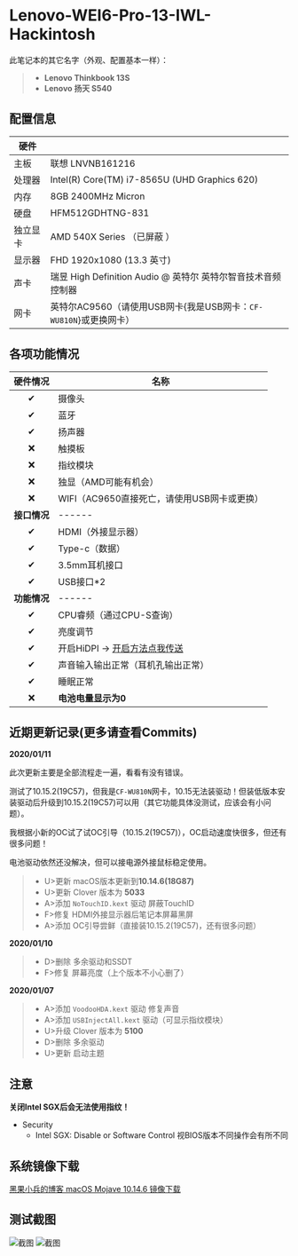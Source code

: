 # Lenovo-WEI6-Pro-13-IWL-Hackintosh
此笔记本的其它名字（外观、配置基本一样）：
> - **Lenovo Thinkbook 13S**
> - **Lenovo 扬天 S540**

## 配置信息

| 硬件     |                                                      |
| -------- | ------------------------------------------------------------ |
| 主板     | 联想 LNVNB161216                                              |
| 处理器   | Intel(R) Core(TM) i7-8565U (UHD Graphics 620)                   |
| 内存     | 8GB 2400MHz Micron                                           |
| 硬盘     | HFM512GDHTNG-831                                  |
|独立显卡     | AMD 540X Series （已屏蔽 ）        |
| 显示器   | FHD 1920x1080 (13.3 英寸)                                    |
| 声卡     | 瑞昱 High Definition Audio @ 英特尔 英特尔智音技术音频控制器   |
| 网卡     | 英特尔AC9560（请使用USB网卡{我是USB网卡：`CF-WU810N`}或更换网卡）              |


## 各项功能情况

|  硬件情况  | 名称            |
|:--------:|--------------------|
|   ✔   | 摄像头                 |
|   ✔   | 蓝牙                 |
|   ✔   | 扬声器                 |
|   ❌   | 触摸板    |
|   ❌   | 指纹模块    |
|   ❌   | 独显（AMD可能有机会）                 |
|   ❌   | WIFI（AC9650直接死亡，请使用USB网卡或更换）  |
|  **接口情况**  | ------            |
|   ✔   | HDMI（外接显示器）            |
|   ✔   | Type-c（数据）           |
|   ✔   | 3.5mm耳机接口             |
|   ✔   | USB接口*2                 |
|  **功能情况**  | ------           |
|   ✔   | CPU睿频（通过CPU-S查询）     |
|   ✔   | 亮度调节           |
|   ✔   | 开启HiDPI -> [开启方法点我传送](https://github.com/xzhih/one-key-hidpi/blob/master/README-zh.md)             |
|   ✔   | 声音输入输出正常（耳机孔输出正常）  |
|   ✔   | 睡眠正常  |
|   ❌   | **电池电量显示为0**  |


## 近期更新记录(更多请查看Commits)

**2020/01/11**

此次更新主要是全部流程走一遍，看看有没有错误。

测试了10.15.2(19C57)，但我是`CF-WU810N`网卡，10.15无法装驱动！但装低版本安装驱动后升级到10.15.2(19C57)可以用（其它功能具体没测试，应该会有小问题）。

我根据小新的OC试了试OC引导（10.15.2(19C57)），OC启动速度快很多，但还有很多问题！

电池驱动依然还没解决，但可以接电源外接鼠标稳定使用。

> - U>更新 macOS版本更新到**10.14.6(18G87)**
> - U>更新 Clover 版本为 **5033**
> - A>添加 `NoTouchID.kext` 驱动 屏蔽TouchID
> - F>修复 HDMI外接显示器后笔记本屏幕黑屏
> - A>添加 OC引导尝鲜（直接装10.15.2(19C57)，还有很多问题）


**2020/01/10**
> - D>删除 多余驱动和SSDT
> - F>修复 屏幕亮度（上个版本不小心删了） 

**2020/01/07**
> - A>添加 `VoodooHDA.kext` 驱动 修复声音
> - A>添加 `USBInjectAll.kext` 驱动（可显示指纹模块）
> - U>升级 Clover 版本为 **5100**
> - D>删除 多余驱动
> - U>更新 启动主题




## 注意
**关闭Intel SGX后会无法使用指纹！**
- Security
  - Intel SGX: Disable or Software Control 视BIOS版本不同操作会有所不同


## 系统镜像下载

[黑果小兵的博客 macOS Mojave 10.14.6 镜像下载](https://blog.daliansky.net/macOS-Mojave-10.14.6-18G87-Release-version-with-Clover-5033-original-image.html#10146-18g87-下载链接)


## 测试截图

![截图](https://raw.githubusercontent.com/Tamshen/Lenovo-WEI6-Pro-13-IWL-Hackintosh/master/_images/1.png)
![截图](https://raw.githubusercontent.com/Tamshen/Lenovo-WEI6-Pro-13-IWL-Hackintosh/master/_images/2.png)
